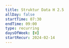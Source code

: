 ```yaml
---
title: Struktur Data H 2.5
allDay: false
startTime: 07:30
endTime: 09:00
type: recurring
daysOfWeek: [W]
startRecur: 2024-02-14
---
```

